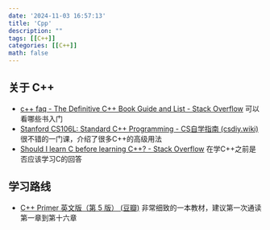 ```yaml
---
date: '2024-11-03 16:57:13'
title: 'Cpp'
description: ""
tags: [[C++]]
categories: [[C++]]
math: false
---
```


## 关于 C++

- [c++ faq - The Definitive C++ Book Guide and List - Stack Overflow](https://stackoverflow.com/questions/388242/the-definitive-c-book-guide-and-list) 可以看哪些书入门
- [Stanford CS106L: Standard C++ Programming - CS自学指南 (csdiy.wiki)](https://csdiy.wiki/编程入门/cpp/CS106L/) 很不错的一门课，介绍了很多C++的高级用法
- [Should I learn C before learning C++? - Stack Overflow](https://stackoverflow.com/questions/598552/should-i-learn-c-before-learning-c) 在学C++之前是否应该学习C的回答

## 学习路线

- [C++ Primer 英文版（第 5 版） (豆瓣)](https://book.douban.com/subject/24089577/) 非常细致的一本教材，建议第一次通读第一章到第十六章

